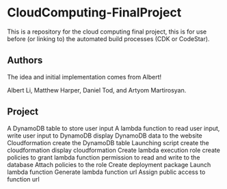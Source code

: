 # CloudComputing-FinalProject
 This is a repository for the cloud computing final project, this is for use before (or linking to) the automated build processes (CDK or CodeStar).

## Authors
The idea and initial implementation comes from Albert!

Albert Li, Matthew Harper, Daniel Tod, and Artyom Martirosyan. 

## Project

A DynamoDB table to store user input
A lambda function to 
 read user input, 
 write user input to DynamoDB
 display DynamoDB data to the website
Cloudformation 
 create the DynamoDB table
Launching script
 create the cloudformation
 display cloudformation
 Create lambda execution role
 create policies to grant lambda function permission to read and write to the database 
 Attach policies to the role
 Create deployment package
 Launch lambda function
 Generate lambda function url
 Assign public access to function url




